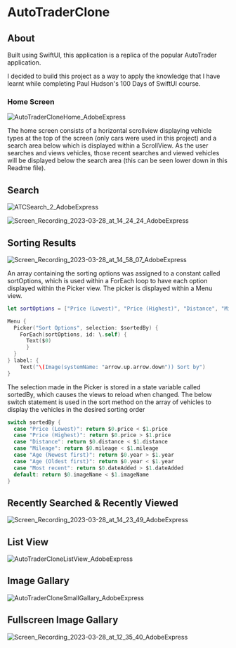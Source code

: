 # AutoTraderClone

## About
Built using SwiftUI, this application is a replica of the popular AutoTrader application. 

I decided to build this project as a way to apply the knowledge that I have learnt while completing Paul Hudson's 100 Days of SwiftUI course.

### Home Screen
![AutoTraderCloneHome_AdobeExpress](https://user-images.githubusercontent.com/116413320/228197733-c88be345-85b1-4fe1-8759-9266bafe800e.gif)

The home screen consists of a horizontal scrollview displaying vehicle types at the top of the screen (only cars were used in this project) and a search area below which is displayed within a ScrollView. As the user searches and views vehicles, those recent searches and viewed vehicles will be displayed below the search area (this can be seen lower down in this Readme file).

## Search
![ATCSearch_2_AdobeExpress](https://user-images.githubusercontent.com/116413320/228256297-14c2d8d4-69fa-460c-9a15-ab5659db7adf.gif)

![Screen_Recording_2023-03-28_at_14_24_24_AdobeExpress](https://user-images.githubusercontent.com/116413320/228257567-c9b81b85-e59e-49eb-be03-075ef7542d3d.gif)

## Sorting Results
![Screen_Recording_2023-03-28_at_14_58_07_AdobeExpress](https://user-images.githubusercontent.com/116413320/228262802-ab45c165-6192-4ec5-8759-2cc0b9accc22.gif)

An array containing the sorting options was assigned to a constant called sortOptions, which is used within a ForEach loop to have each option displayed within the Picker view. The picker is displayed within a Menu view.

```Swift
let sortOptions = ["Price (Lowest)", "Price (Highest)", "Distance", "Mileage", "Age (Newest first)", "Age (Oldest first)", "Most recent"]
```

```Swift
Menu {
  Picker("Sort Options", selection: $sortedBy) {
    ForEach(sortOptions, id: \.self) {
      Text($0)
      }
  }
} label: {
    Text("\(Image(systemName: "arrow.up.arrow.down")) Sort by")
}
```

The selection made in the Picker is stored in a state variable called sortedBy, which causes the views to reload when changed.
The below switch statement is used in the sort method on the array of vehicles to display the vehicles in the desired sorting order

```Swift
switch sortedBy {
  case "Price (Lowest)": return $0.price < $1.price
  case "Price (Highest)": return $0.price > $1.price
  case "Distance": return $0.distance < $1.distance
  case "Mileage": return $0.mileage < $1.mileage
  case "Age (Newest first)": return $0.year > $1.year
  case "Age (Oldest first)": return $0.year < $1.year
  case "Most recent": return $0.dateAdded > $1.dateAdded
  default: return $0.imageName < $1.imageName
}
```


## Recently Searched & Recently Viewed
![Screen_Recording_2023-03-28_at_14_23_49_AdobeExpress](https://user-images.githubusercontent.com/116413320/228259587-c8ffe86f-a773-424e-b372-13b6160898fc.gif)


## List View
![AutoTraderCloneListView_AdobeExpress](https://user-images.githubusercontent.com/116413320/228200677-0bcc5457-17c5-4730-8906-b151a60b72d2.gif)


## Image Gallary
![AutoTraderCloneSmallGallary_AdobeExpress](https://user-images.githubusercontent.com/116413320/228202163-00cbeff3-d901-4652-84a3-7cdec48aae78.gif)

## Fullscreen Image Gallary
![Screen_Recording_2023-03-28_at_12_35_40_AdobeExpress](https://user-images.githubusercontent.com/116413320/228235623-d7b204c7-a69d-4fd8-b439-d00f7fffc17e.gif)
